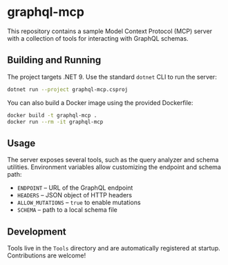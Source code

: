 # graphql-mcp

This repository contains a sample Model Context Protocol (MCP) server with a collection of tools for interacting with GraphQL schemas.

## Building and Running

The project targets .NET 9. Use the standard `dotnet` CLI to run the server:

```bash
dotnet run --project graphql-mcp.csproj
```

You can also build a Docker image using the provided Dockerfile:

```bash
docker build -t graphql-mcp .
docker run --rm -it graphql-mcp
```

## Usage

The server exposes several tools, such as the query analyzer and schema utilities. Environment variables allow customizing the endpoint and schema path:

- `ENDPOINT` – URL of the GraphQL endpoint
- `HEADERS` – JSON object of HTTP headers
- `ALLOW_MUTATIONS` – `true` to enable mutations
- `SCHEMA` – path to a local schema file

## Development

Tools live in the `Tools` directory and are automatically registered at startup. Contributions are welcome!
